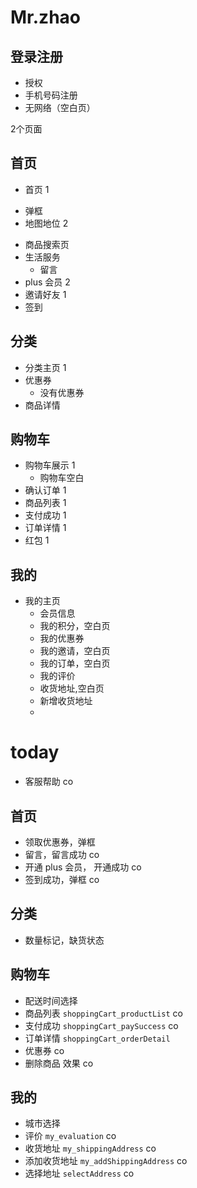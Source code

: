 # Mr.zhao

## 登录注册
- 授权
- 手机号码注册
- 无网络（空白页）

2个页面
## 首页 
 -  首页 1
  +  弹框 
  + 地图地位  2
- 商品搜索页
- 生活服务
  + 留言
- plus 会员 2
- 邀请好友 1
- 签到
## 分类
- 分类主页 1
- 优惠券
  + 没有优惠券  
- 商品详情
## 购物车
- 购物车展示 1
  + 购物车空白
- 确认订单 1
- 商品列表  1
- 支付成功 1
- 订单详情 1
- 红包 1

## 我的
- 我的主页
  + 会员信息
  + 我的积分，空白页
  + 我的优惠券
  + 我的邀请，空白页
  + 我的订单，空白页
  + 我的评价
  + 收货地址,空白页
  + 新增收货地址
  + 


# today
- 客服帮助 co
## 首页
- 领取优惠券，弹框 
- 留言，留言成功 co
- 开通 plus 会员， 开通成功 co
- 签到成功，弹框 co

## 分类
- 数量标记，缺货状态

## 购物车
- 配送时间选择 
- 商品列表 `shoppingCart_productList` co
- 支付成功 `shoppingCart_paySuccess` co
- 订单详情 `shoppingCart_orderDetail`
- 优惠券 co
- 删除商品 效果 co


## 我的
- 城市选择
- 评价 `my_evaluation` co
- 收货地址 `my_shippingAddress` co
- 添加收货地址 `my_addShippingAddress` co
- 选择地址 `selectAddress` co

